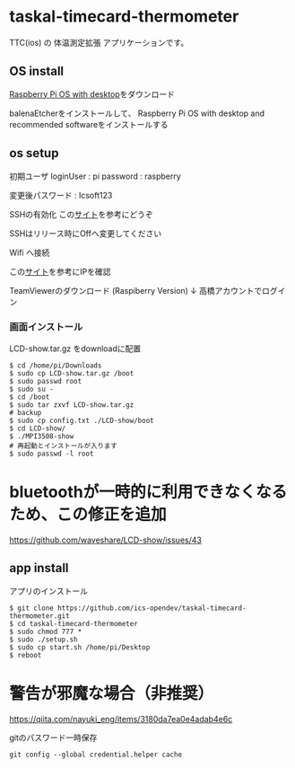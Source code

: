 taskal-timecard-thermometer
===

TTC(ios) の 体温測定拡張 アプリケーションです。

## OS install

[Raspberry Pi OS with desktop](https://www.raspberrypi.org/software/)をダウンロード

balenaEtcherをインストールして、
Raspberry Pi OS with desktop and recommended softwareをインストールする

## os setup

初期ユーザ
 loginUser : pi
 password  : raspberry

変更後パスワード : Icsoft123

SSHの有効化
この[サイト](https://qiita.com/tomokin966/items/bc22d09f97ebeb3955d2)を参考にどうぞ

SSHはリリース時にOffへ変更してください

Wifi へ接続

この[サイト](http://www.openspc2.org/reibun/RaspberryPI/OS/Raspbian/etc/0002/index.html)を参考にIPを確認

TeamViewerのダウンロード (Raspiberry Version)
↓
高橋アカウントでログイン

### 画面インストール

LCD-show.tar.gz をdownloadに配置

```
$ cd /home/pi/Downloads
$ sudo cp LCD-show.tar.gz /boot
$ sudo passwd root
$ sudo su -
$ cd /boot
$ sudo tar zxvf LCD-show.tar.gz
# backup
$ sudo cp config.txt ./LCD-show/boot
$ cd LCD-show/
$ ./MPI3508-show
# 再起動とインストールが入ります
$ sudo passwd -l root
```
# bluetoothが一時的に利用できなくなるため、この修正を追加
https://github.com/waveshare/LCD-show/issues/43

## app install

アプリのインストール
```
$ git clone https://github.com/ics-opendev/taskal-timecard-thermometer.git
$ cd taskal-timecard-thermometer
$ sudo chmod 777 *
$ sudo ./setup.sh
$ sudo cp start.sh /home/pi/Desktop
$ reboot
```

# 警告が邪魔な場合（非推奨）
https://qiita.com/nayuki_eng/items/3180da7ea0e4adab4e6c

gitのパスワード一時保存

```
git config --global credential.helper cache
```